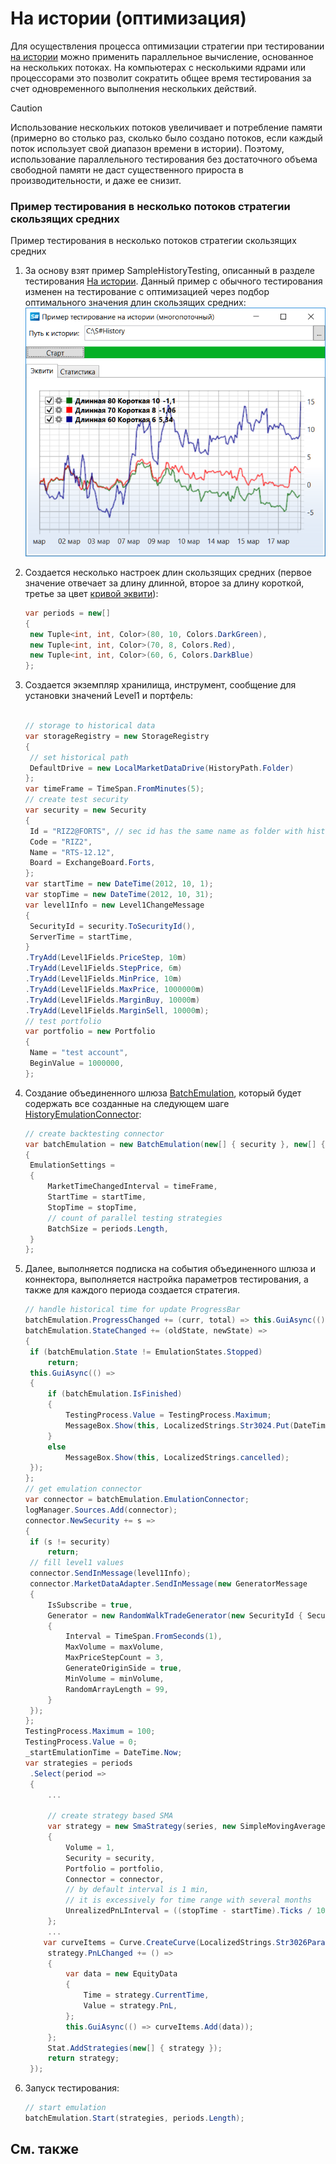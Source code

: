 # На истории (оптимизация)

Для осуществления процесса оптимизации стратегии при тестировании [на истории](StrategyTestingHistory.md) можно применить параллельное вычисление, основанное на нескольких потоках. На компьютерах с несколькими ядрами или процессорами это позволит сократить общее время тестирования за счет одновременного выполнения нескольких действий. 

> [!CAUTION]
> Использование нескольких потоков увеличивает и потребление памяти (примерно во столько раз, сколько было создано потоков, если каждый поток использует свой диапазон времени в истории). Поэтому, использование параллельного тестирования без достаточного объема свободной памяти не даст существенного прироста в производительности, и даже ee снизит. 

### Пример тестирования в несколько потоков стратегии скользящих средних

Пример тестирования в несколько потоков стратегии скользящих средних

1. За основу взят пример SampleHistoryTesting, описанный в разделе тестирования [На истории](StrategyTestingHistory.md). Данный пример с обычного тестирования изменен на тестирование с оптимизацией через подбор оптимального значения длин скользящих средних: ![sample history test parallel](../images/sample_history_test_parallel.png)
2. Создается несколько настроек длин скользящих средних (первое значение отвечает за длину длинной, второе за длину короткой, третье за цвет [кривой эквити](Equity.md)): 

   ```cs
   var periods = new[]
   {
   	new Tuple<int, int, Color>(80, 10, Colors.DarkGreen),
   	new Tuple<int, int, Color>(70, 8, Colors.Red),
   	new Tuple<int, int, Color>(60, 6, Colors.DarkBlue)
   };
   ```
3. Создается экземпляр хранилища, инструмент, сообщение для установки значений Level1 и портфель: 

   ```cs
   					
   // storage to historical data
   var storageRegistry = new StorageRegistry
   {
   	// set historical path
   	DefaultDrive = new LocalMarketDataDrive(HistoryPath.Folder)
   };
   var timeFrame = TimeSpan.FromMinutes(5);
   // create test security
   var security = new Security
   {
   	Id = "RIZ2@FORTS", // sec id has the same name as folder with historical data
   	Code = "RIZ2",
   	Name = "RTS-12.12",
   	Board = ExchangeBoard.Forts,
   };
   var startTime = new DateTime(2012, 10, 1);
   var stopTime = new DateTime(2012, 10, 31);
   var level1Info = new Level1ChangeMessage
   {
   	SecurityId = security.ToSecurityId(),
   	ServerTime = startTime,
   }
   .TryAdd(Level1Fields.PriceStep, 10m)
   .TryAdd(Level1Fields.StepPrice, 6m)
   .TryAdd(Level1Fields.MinPrice, 10m)
   .TryAdd(Level1Fields.MaxPrice, 1000000m)
   .TryAdd(Level1Fields.MarginBuy, 10000m)
   .TryAdd(Level1Fields.MarginSell, 10000m);
   // test portfolio
   var portfolio = new Portfolio
   {
   	Name = "test account",
   	BeginValue = 1000000,
   };
   ```
4. Создание объединенного шлюза [BatchEmulation](xref:StockSharp.Algo.Strategies.Testing.BatchEmulation), который будет содержать все созданные на следующем шаге [HistoryEmulationConnector](xref:StockSharp.Algo.Testing.HistoryEmulationConnector): 

   ```cs
   // create backtesting connector
   var batchEmulation = new BatchEmulation(new[] { security }, new[] { portfolio }, storageRegistry)
   {
   	EmulationSettings =
   	{
   		MarketTimeChangedInterval = timeFrame,
   		StartTime = startTime,
   		StopTime = stopTime,
   		// count of parallel testing strategies
   		BatchSize = periods.Length,
   	}
   };
   ```
5. Далее, выполняется подписка на события объединенного шлюза и коннектора, выполняется настройка параметров тестирования, а также для каждого периода создается стратегия. 

   ```cs
   // handle historical time for update ProgressBar
   batchEmulation.ProgressChanged += (curr, total) => this.GuiAsync(() => TestingProcess.Value = total);
   batchEmulation.StateChanged += (oldState, newState) =>
   {
   	if (batchEmulation.State != EmulationStates.Stopped)
   		return;
   	this.GuiAsync(() =>
   	{
   		if (batchEmulation.IsFinished)
   		{
   			TestingProcess.Value = TestingProcess.Maximum;
   			MessageBox.Show(this, LocalizedStrings.Str3024.Put(DateTime.Now - _startEmulationTime));
   		}
   		else
   			MessageBox.Show(this, LocalizedStrings.cancelled);
   	});
   };
   // get emulation connector
   var connector = batchEmulation.EmulationConnector;
   logManager.Sources.Add(connector);
   connector.NewSecurity += s =>
   {
   	if (s != security)
   		return;
   	// fill level1 values
   	connector.SendInMessage(level1Info);
   	connector.MarketDataAdapter.SendInMessage(new GeneratorMessage
   	{
   		IsSubscribe = true,
   		Generator = new RandomWalkTradeGenerator(new SecurityId { SecurityCode = security.Code })
   		{
   			Interval = TimeSpan.FromSeconds(1),
   			MaxVolume = maxVolume,
   			MaxPriceStepCount = 3,	
   			GenerateOriginSide = true,
   			MinVolume = minVolume,
   			RandomArrayLength = 99,
   		}
   	});				
   };
   TestingProcess.Maximum = 100;
   TestingProcess.Value = 0;
   _startEmulationTime = DateTime.Now;
   var strategies = periods
   	.Select(period =>
   	{
   		...
       
   		// create strategy based SMA
   		var strategy = new SmaStrategy(series, new SimpleMovingAverage { Length = period.Item1 }, new SimpleMovingAverage { Length = period.Item2 })
   		{
   			Volume = 1,
   			Security = security,
   			Portfolio = portfolio,
   			Connector = connector,
   			// by default interval is 1 min,
   			// it is excessively for time range with several months
   			UnrealizedPnLInterval = ((stopTime - startTime).Ticks / 1000).To<TimeSpan>()
   		};
   		...
       var curveItems = Curve.CreateCurve(LocalizedStrings.Str3026Params.Put(period.Item1, period.Item2), period.Item3, ChartIndicatorDrawStyles.Line);
   		strategy.PnLChanged += () =>
   		{
   			var data = new EquityData
   			{
   				Time = strategy.CurrentTime,
   				Value = strategy.PnL,
   			};
   			this.GuiAsync(() => curveItems.Add(data));
   		};
   		Stat.AddStrategies(new[] { strategy });
   		return strategy;
   	});
   ```
6. Запуск тестирования: 

   ```cs
   // start emulation
   batchEmulation.Start(strategies, periods.Length);
   ```

## См. также
